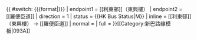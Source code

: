 {{ #switch: {{{format|}}}
  | endpoint1 = [[利東邨]]（東興樓）
  | endpoint2 = [[羅便臣道]]
  | direction = 1
  | status = {{HK Bus Status|M}}
  | inline = [[利東邨]]（東興樓） → [[羅便臣道]]
  | normal =
  | full =
}}<noinclude>[[Category:新巴路線模板|093A]]</noinclude>